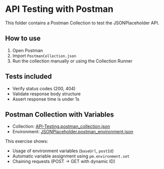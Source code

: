 # API Testing with Postman

This folder contains a Postman Collection to test the JSONPlaceholder API.

## How to use
1. Open Postman
2. Import `PostmanCollection.json`
3. Run the collection manually or using the Collection Runner

## Tests included
- Verify status codes (200, 404)
- Validate response body structure
- Assert response time is under 1s

## Postman Collection with Variables

- Collection: [API-Testing.postman_collection.json](API-Testing/API-Testing.postman_collection.json)
- Environment: [JSONPlaceholder.postman_environment.json](API-Testing/JSONPlaceholder.postman_environment.json)


This exercise shows:
- Usage of environment variables (`baseUrl`, `postId`)
- Automatic variable assignment using `pm.environment.set`
- Chaining requests (POST → GET with dynamic ID)
